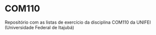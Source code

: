 # COM110

Repositório com as listas de exercício da disciplina COM110 da UNIFEI (Universidade Federal de Itajubá)
